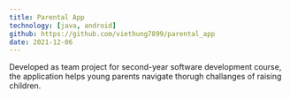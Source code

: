 ```yaml
---
title: Parental App
technology: [java, android]
github: https://github.com/viethung7899/parental_app
date: 2021-12-06
---
```


Developed as team project for second-year software development course, the application helps young parents navigate thorugh challanges of raising children.
